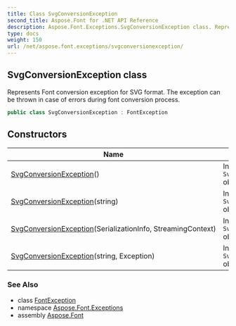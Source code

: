 ```yaml
---
title: Class SvgConversionException
second_title: Aspose.Font for .NET API Reference
description: Aspose.Font.Exceptions.SvgConversionException class. Represents Font conversion exception for SVG format. The exception can be thrown in case of errors during font conversion process
type: docs
weight: 150
url: /net/aspose.font.exceptions/svgconversionexception/
---
```

## SvgConversionException class

Represents Font conversion exception for SVG format. The exception can be thrown in case of errors during font conversion process.

```csharp
public class SvgConversionException : FontException
```

## Constructors

| Name | Description |
| --- | --- |
| [SvgConversionException](svgconversionexception/#constructor)() | Initializes new `SvgConversionException` object. |
| [SvgConversionException](svgconversionexception/#constructor_2)(string) | Initializes new `SvgConversionException` object. |
| [SvgConversionException](svgconversionexception/#constructor_1)(SerializationInfo, StreamingContext) | Initializes new `SvgConversionException` object. |
| [SvgConversionException](svgconversionexception/#constructor_3)(string, Exception) | Initializes new `SvgConversionException` object. |

### See Also

* class [FontException](../fontexception/)
* namespace [Aspose.Font.Exceptions](../../aspose.font.exceptions/)
* assembly [Aspose.Font](../../)


